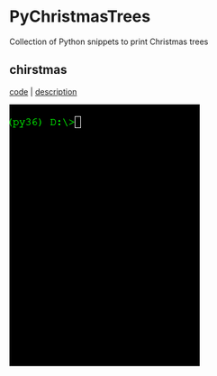 # PyChristmasTrees
Collection of Python snippets to print Christmas trees

## **chirstmas** 

[code](christmas.py) | [description](christmas.md)

![Animated GIF of christmas.py console output](christmas.gif)
